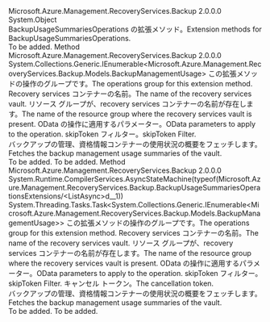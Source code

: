 <Type Name="BackupUsageSummariesOperationsExtensions" FullName="Microsoft.Azure.Management.RecoveryServices.Backup.BackupUsageSummariesOperationsExtensions">
  <TypeSignature Language="C#" Value="public static class BackupUsageSummariesOperationsExtensions" />
  <TypeSignature Language="ILAsm" Value=".class public auto ansi abstract sealed beforefieldinit BackupUsageSummariesOperationsExtensions extends System.Object" />
  <TypeSignature Language="DocId" Value="T:Microsoft.Azure.Management.RecoveryServices.Backup.BackupUsageSummariesOperationsExtensions" />
  <TypeSignature Language="VB.NET" Value="Public Module BackupUsageSummariesOperationsExtensions" />
  <TypeSignature Language="F#" Value="type BackupUsageSummariesOperationsExtensions = class" />
  <AssemblyInfo>
    <AssemblyName>Microsoft.Azure.Management.RecoveryServices.Backup</AssemblyName>
    <AssemblyVersion>2.0.0.0</AssemblyVersion>
  </AssemblyInfo>
  <Base>
    <BaseTypeName>System.Object</BaseTypeName>
  </Base>
  <Interfaces />
  <Docs>
    <summary>
            <span data-ttu-id="4eecf-101">BackupUsageSummariesOperations の拡張メソッド。</span><span class="sxs-lookup"><span data-stu-id="4eecf-101">Extension methods for BackupUsageSummariesOperations.</span></span>
            </summary>
    <remarks>To be added.</remarks>
  </Docs>
  <Members>
    <Member MemberName="List">
      <MemberSignature Language="C#" Value="public static System.Collections.Generic.IEnumerable&lt;Microsoft.Azure.Management.RecoveryServices.Backup.Models.BackupManagementUsage&gt; List (this Microsoft.Azure.Management.RecoveryServices.Backup.IBackupUsageSummariesOperations operations, string vaultName, string resourceGroupName, Microsoft.Rest.Azure.OData.ODataQuery&lt;Microsoft.Azure.Management.RecoveryServices.Backup.Models.BMSBackupSummariesQueryObject&gt; odataQuery = null, string skipToken = null);" />
      <MemberSignature Language="ILAsm" Value=".method public static hidebysig class System.Collections.Generic.IEnumerable`1&lt;class Microsoft.Azure.Management.RecoveryServices.Backup.Models.BackupManagementUsage&gt; List(class Microsoft.Azure.Management.RecoveryServices.Backup.IBackupUsageSummariesOperations operations, string vaultName, string resourceGroupName, class Microsoft.Rest.Azure.OData.ODataQuery`1&lt;class Microsoft.Azure.Management.RecoveryServices.Backup.Models.BMSBackupSummariesQueryObject&gt; odataQuery, string skipToken) cil managed" />
      <MemberSignature Language="DocId" Value="M:Microsoft.Azure.Management.RecoveryServices.Backup.BackupUsageSummariesOperationsExtensions.List(Microsoft.Azure.Management.RecoveryServices.Backup.IBackupUsageSummariesOperations,System.String,System.String,Microsoft.Rest.Azure.OData.ODataQuery{Microsoft.Azure.Management.RecoveryServices.Backup.Models.BMSBackupSummariesQueryObject},System.String)" />
      <MemberSignature Language="VB.NET" Value="&lt;Extension()&gt;&#xA;Public Function List (operations As IBackupUsageSummariesOperations, vaultName As String, resourceGroupName As String, Optional odataQuery As ODataQuery(Of BMSBackupSummariesQueryObject) = null, Optional skipToken As String = null) As IEnumerable(Of BackupManagementUsage)" />
      <MemberSignature Language="F#" Value="static member List : Microsoft.Azure.Management.RecoveryServices.Backup.IBackupUsageSummariesOperations * string * string * Microsoft.Rest.Azure.OData.ODataQuery&lt;Microsoft.Azure.Management.RecoveryServices.Backup.Models.BMSBackupSummariesQueryObject&gt; * string -&gt; seq&lt;Microsoft.Azure.Management.RecoveryServices.Backup.Models.BackupManagementUsage&gt;" Usage="Microsoft.Azure.Management.RecoveryServices.Backup.BackupUsageSummariesOperationsExtensions.List (operations, vaultName, resourceGroupName, odataQuery, skipToken)" />
      <MemberType>Method</MemberType>
      <AssemblyInfo>
        <AssemblyName>Microsoft.Azure.Management.RecoveryServices.Backup</AssemblyName>
        <AssemblyVersion>2.0.0.0</AssemblyVersion>
      </AssemblyInfo>
      <ReturnValue>
        <ReturnType>System.Collections.Generic.IEnumerable&lt;Microsoft.Azure.Management.RecoveryServices.Backup.Models.BackupManagementUsage&gt;</ReturnType>
      </ReturnValue>
      <Parameters>
        <Parameter Name="operations" Type="Microsoft.Azure.Management.RecoveryServices.Backup.IBackupUsageSummariesOperations" RefType="this" />
        <Parameter Name="vaultName" Type="System.String" />
        <Parameter Name="resourceGroupName" Type="System.String" />
        <Parameter Name="odataQuery" Type="Microsoft.Rest.Azure.OData.ODataQuery&lt;Microsoft.Azure.Management.RecoveryServices.Backup.Models.BMSBackupSummariesQueryObject&gt;" />
        <Parameter Name="skipToken" Type="System.String" />
      </Parameters>
      <Docs>
        <param name="operations">
            <span data-ttu-id="4eecf-102">この拡張メソッドの操作のグループです。</span><span class="sxs-lookup"><span data-stu-id="4eecf-102">The operations group for this extension method.</span></span>
            </param>
        <param name="vaultName">
            <span data-ttu-id="4eecf-103">Recovery services コンテナーの名前。</span><span class="sxs-lookup"><span data-stu-id="4eecf-103">The name of the recovery services vault.</span></span>
            </param>
        <param name="resourceGroupName">
            <span data-ttu-id="4eecf-104">リソース グループが、recovery services コンテナーの名前が存在します。</span><span class="sxs-lookup"><span data-stu-id="4eecf-104">The name of the resource group where the recovery services vault is present.</span></span>
            </param>
        <param name="odataQuery">
            <span data-ttu-id="4eecf-105">OData の操作に適用するパラメーター。</span><span class="sxs-lookup"><span data-stu-id="4eecf-105">OData parameters to apply to the operation.</span></span>
            </param>
        <param name="skipToken">
            <span data-ttu-id="4eecf-106">skipToken フィルター。</span><span class="sxs-lookup"><span data-stu-id="4eecf-106">skipToken Filter.</span></span>
            </param>
        <summary>
            <span data-ttu-id="4eecf-107">バックアップの管理、資格情報コンテナーの使用状況の概要をフェッチします。</span><span class="sxs-lookup"><span data-stu-id="4eecf-107">Fetches the backup management usage summaries of the vault.</span></span>
            </summary>
        <returns>To be added.</returns>
        <remarks>To be added.</remarks>
      </Docs>
    </Member>
    <Member MemberName="ListAsync">
      <MemberSignature Language="C#" Value="public static System.Threading.Tasks.Task&lt;System.Collections.Generic.IEnumerable&lt;Microsoft.Azure.Management.RecoveryServices.Backup.Models.BackupManagementUsage&gt;&gt; ListAsync (this Microsoft.Azure.Management.RecoveryServices.Backup.IBackupUsageSummariesOperations operations, string vaultName, string resourceGroupName, Microsoft.Rest.Azure.OData.ODataQuery&lt;Microsoft.Azure.Management.RecoveryServices.Backup.Models.BMSBackupSummariesQueryObject&gt; odataQuery = null, string skipToken = null, System.Threading.CancellationToken cancellationToken = null);" />
      <MemberSignature Language="ILAsm" Value=".method public static hidebysig class System.Threading.Tasks.Task`1&lt;class System.Collections.Generic.IEnumerable`1&lt;class Microsoft.Azure.Management.RecoveryServices.Backup.Models.BackupManagementUsage&gt;&gt; ListAsync(class Microsoft.Azure.Management.RecoveryServices.Backup.IBackupUsageSummariesOperations operations, string vaultName, string resourceGroupName, class Microsoft.Rest.Azure.OData.ODataQuery`1&lt;class Microsoft.Azure.Management.RecoveryServices.Backup.Models.BMSBackupSummariesQueryObject&gt; odataQuery, string skipToken, valuetype System.Threading.CancellationToken cancellationToken) cil managed" />
      <MemberSignature Language="DocId" Value="M:Microsoft.Azure.Management.RecoveryServices.Backup.BackupUsageSummariesOperationsExtensions.ListAsync(Microsoft.Azure.Management.RecoveryServices.Backup.IBackupUsageSummariesOperations,System.String,System.String,Microsoft.Rest.Azure.OData.ODataQuery{Microsoft.Azure.Management.RecoveryServices.Backup.Models.BMSBackupSummariesQueryObject},System.String,System.Threading.CancellationToken)" />
      <MemberSignature Language="F#" Value="static member ListAsync : Microsoft.Azure.Management.RecoveryServices.Backup.IBackupUsageSummariesOperations * string * string * Microsoft.Rest.Azure.OData.ODataQuery&lt;Microsoft.Azure.Management.RecoveryServices.Backup.Models.BMSBackupSummariesQueryObject&gt; * string * System.Threading.CancellationToken -&gt; System.Threading.Tasks.Task&lt;seq&lt;Microsoft.Azure.Management.RecoveryServices.Backup.Models.BackupManagementUsage&gt;&gt;" Usage="Microsoft.Azure.Management.RecoveryServices.Backup.BackupUsageSummariesOperationsExtensions.ListAsync (operations, vaultName, resourceGroupName, odataQuery, skipToken, cancellationToken)" />
      <MemberType>Method</MemberType>
      <AssemblyInfo>
        <AssemblyName>Microsoft.Azure.Management.RecoveryServices.Backup</AssemblyName>
        <AssemblyVersion>2.0.0.0</AssemblyVersion>
      </AssemblyInfo>
      <Attributes>
        <Attribute>
          <AttributeName>System.Runtime.CompilerServices.AsyncStateMachine(typeof(Microsoft.Azure.Management.RecoveryServices.Backup.BackupUsageSummariesOperationsExtensions/&lt;ListAsync&gt;d__1))</AttributeName>
        </Attribute>
      </Attributes>
      <ReturnValue>
        <ReturnType>System.Threading.Tasks.Task&lt;System.Collections.Generic.IEnumerable&lt;Microsoft.Azure.Management.RecoveryServices.Backup.Models.BackupManagementUsage&gt;&gt;</ReturnType>
      </ReturnValue>
      <Parameters>
        <Parameter Name="operations" Type="Microsoft.Azure.Management.RecoveryServices.Backup.IBackupUsageSummariesOperations" RefType="this" />
        <Parameter Name="vaultName" Type="System.String" />
        <Parameter Name="resourceGroupName" Type="System.String" />
        <Parameter Name="odataQuery" Type="Microsoft.Rest.Azure.OData.ODataQuery&lt;Microsoft.Azure.Management.RecoveryServices.Backup.Models.BMSBackupSummariesQueryObject&gt;" />
        <Parameter Name="skipToken" Type="System.String" />
        <Parameter Name="cancellationToken" Type="System.Threading.CancellationToken" />
      </Parameters>
      <Docs>
        <param name="operations">
            <span data-ttu-id="4eecf-108">この拡張メソッドの操作のグループです。</span><span class="sxs-lookup"><span data-stu-id="4eecf-108">The operations group for this extension method.</span></span>
            </param>
        <param name="vaultName">
            <span data-ttu-id="4eecf-109">Recovery services コンテナーの名前。</span><span class="sxs-lookup"><span data-stu-id="4eecf-109">The name of the recovery services vault.</span></span>
            </param>
        <param name="resourceGroupName">
            <span data-ttu-id="4eecf-110">リソース グループが、recovery services コンテナーの名前が存在します。</span><span class="sxs-lookup"><span data-stu-id="4eecf-110">The name of the resource group where the recovery services vault is present.</span></span>
            </param>
        <param name="odataQuery">
            <span data-ttu-id="4eecf-111">OData の操作に適用するパラメーター。</span><span class="sxs-lookup"><span data-stu-id="4eecf-111">OData parameters to apply to the operation.</span></span>
            </param>
        <param name="skipToken">
            <span data-ttu-id="4eecf-112">skipToken フィルター。</span><span class="sxs-lookup"><span data-stu-id="4eecf-112">skipToken Filter.</span></span>
            </param>
        <param name="cancellationToken">
            <span data-ttu-id="4eecf-113">キャンセル トークン。</span><span class="sxs-lookup"><span data-stu-id="4eecf-113">The cancellation token.</span></span>
            </param>
        <summary>
            <span data-ttu-id="4eecf-114">バックアップの管理、資格情報コンテナーの使用状況の概要をフェッチします。</span><span class="sxs-lookup"><span data-stu-id="4eecf-114">Fetches the backup management usage summaries of the vault.</span></span>
            </summary>
        <returns>To be added.</returns>
        <remarks>To be added.</remarks>
      </Docs>
    </Member>
  </Members>
</Type>